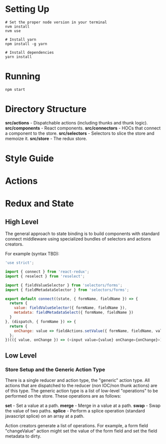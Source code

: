 

# Setting Up

```
# Set the proper node version in your terminal
nvm install
nvm use

# Install yarn
npm install -g yarn

# Install dependencies
yarn install

```


# Running

```
npm start
```


# Directory Structure

**src/actions** - Dispatchable actions (including thunks and thunk logic).
**src/components** - React components.
**src/connectors** - HOCs that connect a component to the store.
**src/selectors** - Selectors to slice the store and memoize it.
**src/store** - The redux store.


# Style Guide


# Actions


# Redux and State

## High Level

The general approach to state binding is to build components with
standard connect middleware using specialized bundles of selectors and
actions creators.

For example (syntax TBD):

```javascript
'use strict';

import { connect } from 'react-redux';
import { reselect } from 'reselect';

import { fieldValueSelector } from 'selectors/forms';
import { fieldMetadataSelector } from 'selectors/forms';

export default connect((state, { formName, fieldName }) => {
  return {
    value: fieldValueSelector({ formName, fieldName }),
    metadata: fieldMetadataSelect({ formName, fieldName })
  }
}, (dispatch, { formName }) => {
  return {
    onChange: value => fieldActions.setValue({ formName, fieldName, value })
  };
})(({ value, onChange }) => (<input value={value} onChange={onChange}>))


```



## Low Level

### Store Setup and the Generic Action Type

There is a single reducer and action type, the "generic" action type. All actions that are dispatched to the reducer (non IOC/non thunk actions) are of this type. The generic action type is a list of low-level "operations" to be performed on the store. These operations are as follows:

**set** - Set a value at a path.
**merge** - Merge in a value at a path.
**swap** - Swap the value of two paths.
**splice** - Perform a splice operation (standard javascript splice) on an array at a path.

Action creators generate a list of operations. For example, a form field "changeValue" action might set the value of the form field and set the field metadata to dirty.
